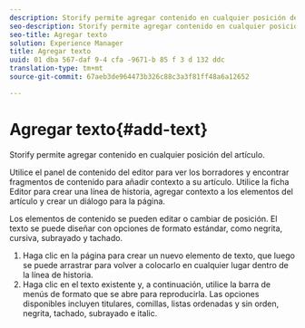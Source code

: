 ```yaml
---
description: Storify permite agregar contenido en cualquier posición del artículo.
seo-description: Storify permite agregar contenido en cualquier posición del artículo.
seo-title: Agregar texto
solution: Experience Manager
title: Agregar texto
uuid: 01 dba 567-daf 9-4 cfa -9671-b 85 f 3 d 132 ddc
translation-type: tm+mt
source-git-commit: 67aeb3de964473b326c88c3a3f81ff48a6a12652

---
```



# Agregar texto{#add-text}

Storify permite agregar contenido en cualquier posición del artículo.

Utilice el panel de contenido del editor para ver los borradores y encontrar fragmentos de contenido para añadir contexto a su artículo. Utilice la ficha Editor para crear una línea de historia, agregar contexto a los elementos del artículo y crear un diálogo para la página.

Los elementos de contenido se pueden editar o cambiar de posición. El texto se puede diseñar con opciones de formato estándar, como negrita, cursiva, subrayado y tachado.

1. Haga clic en la página para crear un nuevo elemento de texto, que luego se puede arrastrar para volver a colocarlo en cualquier lugar dentro de la línea de historia.
1. Haga clic en el texto existente y, a continuación, utilice la barra de menús de formato que se abre para reproducirla. Las opciones disponibles incluyen titulares, comillas, listas ordenadas y sin orden, negrita, tachado, subrayado e italic.
